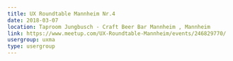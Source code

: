 ```yaml
---
title: UX Roundtable Mannheim Nr.4
date: 2018-03-07
location: Taproom Jungbusch - Craft Beer Bar Mannheim , Mannheim
link: https://www.meetup.com/UX-Roundtable-Mannheim/events/246829770/
usergroup: uxma
type: usergroup
---
```

